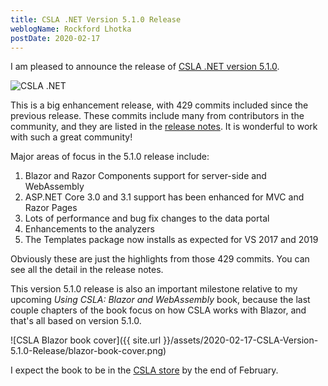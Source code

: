 ```yaml
---
title: CSLA .NET Version 5.1.0 Release
weblogName: Rockford Lhotka
postDate: 2020-02-17
---
```


I am pleased to announce the release of [CSLA .NET version 5.1.0](https://github.com/MarimerLLC/csla/releases/tag/v5.1.0).

![CSLA .NET](https://raw.githubusercontent.com/MarimerLLC/csla/master/Support/Logos/csla%20win8_mid.png)

This is a big enhancement release, with 429 commits included since the previous release. These commits include many from contributors in the community, and they are listed in the [release notes](https://github.com/MarimerLLC/csla/blob/v5.1.0/releasenotes.md). It is wonderful to work with such a great community!

Major areas of focus in the 5.1.0 release include:

1. Blazor and Razor Components support for server-side and WebAssembly
1. ASP.NET Core 3.0 and 3.1 support has been enhanced for MVC and Razor Pages
1. Lots of performance and bug fix changes to the data portal
1. Enhancements to the analyzers
1. The Templates package now installs as expected for VS 2017 and 2019

Obviously these are just the highlights from those 429 commits. You can see all the detail in the release notes.

This version 5.1.0 release is also an important milestone relative to my upcoming _Using CSLA: Blazor and WebAssembly_ book, because the last couple chapters of the book focus on how CSLA works with Blazor, and that's all based on version 5.1.0.

![CSLA Blazor book cover]({{ site.url }}/assets/2020-02-17-CSLA-Version-5.1.0-Release/blazor-book-cover.png)

I expect the book to be in the [CSLA store](https://store.lhotka.net) by the end of February.

